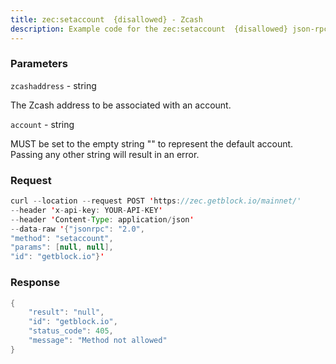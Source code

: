 ```yaml
---
title: zec:setaccount  {disallowed} - Zcash
description: Example code for the zec:setaccount  {disallowed} json-rpc method. Сomplete guide on how to use zec:setaccount  {disallowed} json-rpc in GetBlock.io Web3 documentation.
---
```


### Parameters


`zcashaddress` - string

The Zcash address to be associated with an account.

`account` - string

MUST be set to the empty string "" to represent the default account.
Passing any other string will result in an error.

### Request

``` java
curl --location --request POST 'https://zec.getblock.io/mainnet/' 
--header 'x-api-key: YOUR-API-KEY' 
--header 'Content-Type: application/json' 
--data-raw '{"jsonrpc": "2.0",
"method": "setaccount",
"params": [null, null],
"id": "getblock.io"}'
```

###  Response

``` java
{
    "result": "null",
    "id": "getblock.io",
    "status_code": 405,
    "message": "Method not allowed"
}
```

